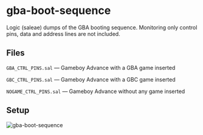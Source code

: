 # gba-boot-sequence
Logic (saleae) dumps of the GBA booting sequence. Monitoring only control pins, data and address lines are not included.

## Files

`GBA_CTRL_PINS.sal` — Gameboy Advance with a GBA game inserted

`GBC_CTRL_PINS.sal` — Gameboy Advance with a GBC game inserted

`NOGAME_CTRL_PINS.sal` — Gameboy Advance without any game inserted

## Setup

![gba-boot-sequence](https://instagram.fotp3-1.fna.fbcdn.net/v/t51.2885-15/e35/s1080x1080/118539152_1002475370189911_5087953080949968896_n.jpg?_nc_ht=instagram.fotp3-1.fna.fbcdn.net&_nc_cat=107&_nc_ohc=QUimQs-U6KwAX9tBk2A&_nc_tp=15&oh=e58cc68864c36819930308b008213b92&oe=5F8CFE07)
